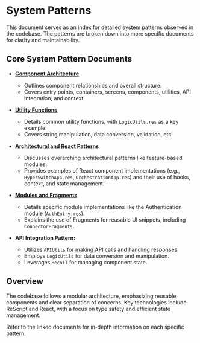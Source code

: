 # System Patterns

This document serves as an index for detailed system patterns observed in the codebase. The patterns are broken down into more specific documents for clarity and maintainability.

## Core System Pattern Documents

- **[Component Architecture](./systemPatterns/component-architecture.md)**

  - Outlines component relationships and overall structure.
  - Covers entry points, containers, screens, components, utilities, API integration, and context.

- **[Utility Functions](./systemPatterns/utility-functions.md)**

  - Details common utility functions, with `LogicUtils.res` as a key example.
  - Covers string manipulation, data conversion, validation, etc.

- **[Architectural and React Patterns](./systemPatterns/architectural-react-patterns.md)**

  - Discusses overarching architectural patterns like feature-based modules.
  - Provides examples of React component implementations (e.g., `HyperSwitchApp.res`, `OrchestrationApp.res`) and their use of hooks, context, and state management.

- **[Modules and Fragments](./systemPatterns/modules-and-fragments.md)**
  - Details specific module implementations like the Authentication module (`AuthEntry.res`).
  - Explains the use of Fragments for reusable UI snippets, including `ConnectorFragments`.
- **API Integration Pattern:**
  - Utilizes `APIUtils` for making API calls and handling responses.
  - Employs `LogicUtils` for data conversion and manipulation.
  - Leverages `Recoil` for managing component state.

## Overview

The codebase follows a modular architecture, emphasizing reusable components and clear separation of concerns. Key technologies include ReScript and React, with a focus on type safety and efficient state management.

Refer to the linked documents for in-depth information on each specific pattern.
